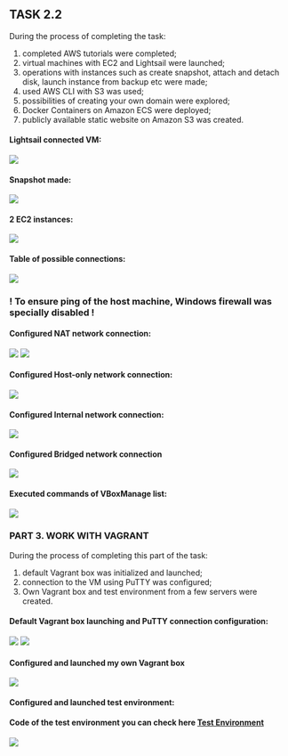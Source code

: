 ## TASK 2.2 
During the process of completing the task:
1) completed AWS tutorials were completed;
2) virtual machines with EC2 and Lightsail were launched; 
3) operations with instances such as create snapshot, attach and detach disk, launch instance from backup etc were made;
4) used AWS CLI with S3 was used;
5) possibilities of creating your own domain were explored;
6) Docker Containers on Amazon ECS were deployed;
7) publicly available static website on Amazon S3 was created.
#### Lightsail connected VM:
![](https://github.com/Dudnique/Screenshots/blob/main/m2/task2.2/Lightsail%20connected%20vm.png)
#### Snapshot made:
![](https://github.com/Dudnique/Screenshots/blob/main/m2/task2.2/Snapshot%20for%20VM.png)
#### 2 EC2 instances:
![](https://github.com/Dudnique/Screenshots/blob/main/m2/task2.2/cloned%20instance.png)
#### Table of possible connections:
![](https://github.com/Dudnique/DevOps_online_Kyiv_2021Q2/blob/main/m2/task2.1/Table.png)
### ! To ensure ping of the host machine, Windows firewall was specially disabled !
#### Configured NAT network connection:
![](https://github.com/Dudnique/DevOps_online_Kyiv_2021Q2/blob/main/m2/task2.1/vm1-vm2%20IP%20and%20connection.png)
![](https://github.com/Dudnique/DevOps_online_Kyiv_2021Q2/blob/main/m2/task2.1/Pinging%20host.png)
#### Configured Host-only network connection:
![](https://github.com/Dudnique/DevOps_online_Kyiv_2021Q2/blob/main/m2/task2.1/Host-only!!.png)
#### Configured Internal network connection:
![](https://github.com/Dudnique/DevOps_online_Kyiv_2021Q2/blob/main/m2/task2.1/Internal.png)
#### Configured Bridged network connection
![](https://github.com/Dudnique/DevOps_online_Kyiv_2021Q2/blob/main/m2/task2.1/bridged.png)
#### Executed commands of VBoxManage list:
![](https://github.com/Dudnique/DevOps_online_Kyiv_2021Q2/blob/main/m2/task2.1/commands.png)
### PART 3. WORK WITH VAGRANT
During the process of completing this part of the task:
1) default Vagrant box was initialized and launched;
2) connection to the VM using PuTTY was configured;
3) Own Vagrant box and test environment from a few servers were created.
#### Default Vagrant box launching and PuTTY connection configuration: 
![](https://github.com/Dudnique/DevOps_online_Kyiv_2021Q2/blob/main/m2/task2.1/vagrant/vagrant%20start.png)
![](https://github.com/Dudnique/DevOps_online_Kyiv_2021Q2/blob/main/m2/task2.1/vagrant/putty.png)
#### Configured and launched my own Vagrant box
![](https://github.com/Dudnique/DevOps_online_Kyiv_2021Q2/blob/main/m2/task2.1/vagrant/Launching%20my%20own%20vagrant%20box.png)
#### Configured and launched test environment:
#### Code of the test environment you can check here [Test Environment](https://github.com/Dudnique/DevOps_online_Kyiv_2021Q2/blob/main/m2/task2.1/vagrant/Test%20Environment)
![](https://github.com/Dudnique/DevOps_online_Kyiv_2021Q2/blob/main/m2/task2.1/vagrant/testenviroment%20vagrant.png)
